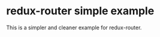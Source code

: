 redux-router simple example
===========================

This is a simpler and cleaner example for redux-router.